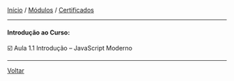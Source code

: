 [Início](https://github.com/Thalyalm/curso-javascript) / 
[Módulos](https://github.com/Thalyalm/curso-javascript/tree/master/modulos/readme.md) /
[Certificados](https://github.com/Thalyalm/curso-javascript/tree/master/certificados)

---

#### Introdução ao Curso:

:ballot_box_with_check: Aula 1.1 Introdução – JavaScript Moderno

---

[Voltar](/modulos/readme.md)